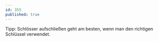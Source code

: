```yaml
---
id: 355
published: true
---
```

Tipp: Schlösser aufschließen geht am besten, wenn man den richtigen Schlüssel verwendet.
